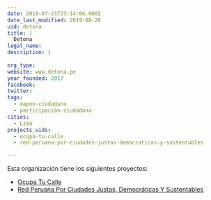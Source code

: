 ```yaml
---
date: 2019-07-21T23:14:06.000Z
date_last_modified: 2019-08-28
uid: detona
title: |
  Detona
legal_name: 
description: |
  
org_type: 
website: www.detona.pe
year_founded: 2017
facebook: 
twitter: 
tags:
  - mapeo-ciudadano
  - participación-ciudadana
cities: 
  - Lima
projects_uids:
  - ocupa-tu-calle
  - red-peruana-por-ciudades-justas-democraticas-y-sustentables

---
```


Esta organización tiene los siguientes proyectos:

- [Ocupa Tu Calle](/proyectos/ocupa-tu-calle)
- [Red Peruana Por Ciudades Justas, Democráticas Y Sustentables](/proyectos/red-peruana-por-ciudades-justas-democraticas-y-sustentables)
